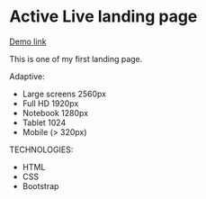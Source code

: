 # Active Live landing page

[Demo link](https://dammned.github.io/old-dusty-landing-page/)

This is one of my first landing page.

Adaptive:

- Large screens 2560px
- Full HD 1920px
- Notebook 1280px
- Tablet 1024
- Mobile (> 320px)

TECHNOLOGIES:

- HTML
- CSS
- Bootstrap
